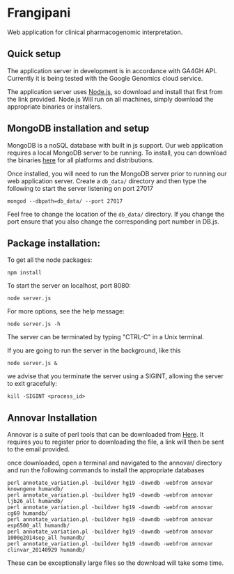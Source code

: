 Frangipani
==========

Web application for clinical pharmacogenomic interpretation.

## Quick setup

The application server in development is in accordance with GA4GH API. Currently it is being tested with the Google Genomics cloud service.

The application server uses [Node.js](http://nodejs.org/), so download and install that first from the link provided. Node.js Will run on all machines, simply download the appropriate binaries or installers.

## MongoDB installation and setup

MongoDB is a noSQL database with built in js support. Our web application requires a local MongoDB server to be running. To install, you can download the binaries [here](http://www.mongodb.org/downloads) for all platforms and distributions.

Once installed, you will need to run the MongoDB server prior to running our web application server. Create a `db_data/` directory and then type the following to start the server listening on port 27017

`mongod --dbpath=db_data/ --port 27017`


Feel free to change the location of the `db_data/` directory. If you change the port ensure that you also change
the corresponding port number in DB.js.



## Package installation:

To get all the node packages:

`npm install`

To start the server on localhost, port 8080:

`node server.js`

For more options, see the help message:

`node server.js -h`

The server can be terminated by typing "CTRL-C" in a Unix terminal.

If you are going to run the server in the background, like this

`node server.js &`

we advise that you terminate the server using a SIGINT, allowing the server to exit gracefully:

`kill -SIGINT <process_id>`


## Annovar Installation

Annovar is a suite of perl tools that can be downloaded from [Here](http://www.openbioinformatics.org/annovar/annovar_download_form.php). It requires you to register prior to downloading the file, a link will then be sent to the email provided. 

once downloaded, open a terminal and navigated to the annovar/ directory and run the following commands to install the appropriate databases


```shell
perl annotate_variation.pl -buildver hg19 -downdb -webfrom annovar knowngene humandb/
perl annotate_variation.pl -buildver hg19 -downdb -webfrom annovar ljb26_all humandb/
perl annotate_variation.pl -buildver hg19 -downdb -webfrom annovar cg69 humandb/
perl annotate_variation.pl -buildver hg19 -downdb -webfrom annovar esp6500_all humandb/
perl annotate_variation.pl -buildver hg19 -downdb -webfrom annovar 1000g2014sep_all humandb/
perl annotate_variation.pl -buildver hg19 -downdb -webfrom annovar clinvar_20140929 humandb/
```

These can be exceptionally large files so the download will take some time.

